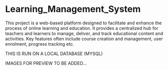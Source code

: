 # Learning_Management_System
This project is a web-based platform designed to facilitate and enhance the process of online learning and education. 
It provides a centralized hub for teachers and learners to manage, deliver, and track educational content and activities. 
Key features often include course creation and management, user enrolment, progress tracking etc.

THIS IS RUN ON A LOCAL DATABASE (MYSQL)

IMAGES FOR PREVIEW TO BE ADDED...
